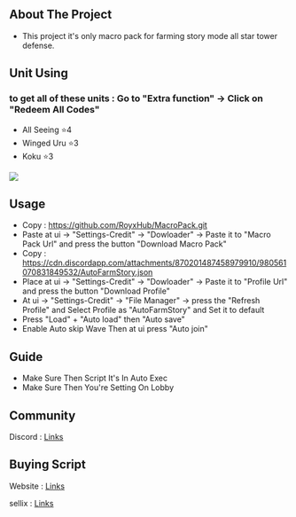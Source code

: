 ## About The Project

* This project it's only macro pack for farming story mode all star tower defense.

## Unit Using

### to get all of these units : Go to "Extra function" -> Click on "Redeem All Codes"
* All Seeing ⭐4
* Winged Uru ⭐3
* Koku ⭐3

![](https://cdn.discordapp.com/attachments/870201487458979910/970085087452479508/unknown.png)

## Usage

* Copy : https://github.com/RoyxHub/MacroPack.git
* Paste at ui -> "Settings-Credit" -> "Dowloader" -> Paste it to "Macro Pack Url" and press the button "Download Macro Pack"
* Copy : https://cdn.discordapp.com/attachments/870201487458979910/980561070831849532/AutoFarmStory.json
* Place at ui -> "Settings-Credit" -> "Dowloader" -> Paste it to "Profile Url" and press the button "Download Profile"
* At ui -> "Settings-Credit" -> "File Manager" -> press the "Refresh Profile" and Select Profile as "AutoFarmStory" and Set it to default
* Press "Load" + "Auto load" then "Auto save"
* Enable Auto skip Wave Then at ui press "Auto join" 

## Guide

* Make Sure Then Script It's In Auto Exec
* Make Sure Then You're Setting On Lobby

## Community
Discord : [Links](https://discord.com/invite/AYRXDmgjjU)

## Buying Script

Website : [Links](https://royx.net/)

sellix : [Links](https://royx.sellix.io/)
